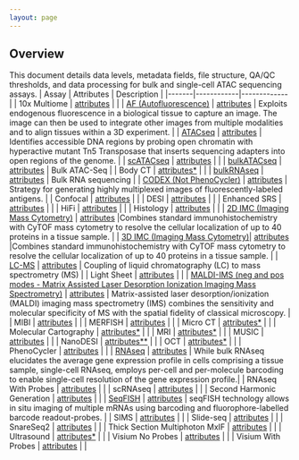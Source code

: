 ```yaml
---
layout: page
---
```

## Overview
This document details data levels, metadata fields, file structure, QA/QC thresholds, and data processing for bulk and single-cell ATAC sequencing assays.
| Assay | Attributes | Description |
|-------|------------|-------------|
| 10x Multiome | [attributes]()  | |
| [AF (Autofluorescence)](https://docs.hubmapconsortium.org/assays/af) | [attributes]()  |   Exploits endogenous fluorescence in a biological tissue to capture an image. The image can then be used to integrate other images from multiple modalities and to align tissues within a 3D experiment. |
| [ATACseq](https://docs.hubmapconsortium.org/assays/atacseq) | [attributes](ATACseq.md)  |  Identifies accessible DNA regions by probing open chromatin with hyperactive mutant Tn5 Transposase that inserts sequencing adapters into open regions of the genome. |
| [scATACseq]() | [attributes](ATACseq.md)  | |
| [bulkATACseq](https://docs.hubmapconsortium.org/assays/atacseq) | [attributes](ATACseq.md) |  Bulk ATAC-Seq |
| Body CT | [attributes*](https://docs.google.com/spreadsheets/d/114DmeiACGQzA8C5ZY3mWh-338XNe7Zy7/edit)  | |
| [bulkRNAseq](https://docs.hubmapconsortium.org/assays/atacseq) | [attributes]()  |  Bulk RNA sequencing |
| [CODEX (Not PhenoCycler)](https://docs.hubmapconsortium.org/assays/codex) | [attributes]()  |  Strategy for generating highly multiplexed images of fluorescently-labeled antigens. |
| Confocal | [attributes](Confocal.md)  | |
| DESI | [attributes](DESI.md)  | |
| Enhanced SRS | [attributes](EnhancedSRS.md)  | |
| HiFi | [attributes](HiFi-Slide.md)  | |
| Histology | [attributes](Histology.md)  | |
| [2D IMC (Imaging Mass Cytometry)](https://docs.hubmapconsortium.org/assays/imc) | [attributes]()  |Combines standard immunohistochemistry with CyTOF mass cytometry to resolve the cellular localization of up to 40 proteins in a tissue sample. |
| [3D IMC  (Imaging Mass Cytometry)](https://docs.hubmapconsortium.org/assays/imc)| [attributes]()  |Combines standard immunohistochemistry with CyTOF mass cytometry to resolve the cellular localization of up to 40 proteins in a tissue sample. |
| [LC-MS](https://docs.hubmapconsortium.org/assays/lcms) | [attributes]()  |  Coupling of liquid chromatography (LC) to mass spectrometry (MS) |
| Light Sheet | [attributes](LightSheet.md)  | |
| [MALDI-IMS (neg and pos modes - Matrix Assisted Laser Desorption Ionization Imaging Mass Spectrometry)](https://docs.hubmapconsortium.org/metadata/Assay_Types.html#MALDI-Imaging) | [attributes]()  |  Matrix-assisted laser desorption/ionization (MALDI) imaging mass spectrometry (IMS) combines the sensitivity and molecular specificity of MS with the spatial fidelity of classical microscopy. |
| MIBI | [attributes](MIBI.md)  |  |
| MERFISH | [attributes](MERFISH.md)  |  |
| Micro CT | [attributes*](https://docs.google.com/spreadsheets/d/114DmeiACGQzA8C5ZY3mWh-338XNe7Zy7/edit?gid=1304455053#gid=1304455053)  | |
| Molecular Cartography | [attributes*](https://docs.google.com/spreadsheets/d/1kd1UQ2il-eW-MTM4iEotyAxa8M_hcwn8yQJTU_II-F8/edit?gid=1856663792#gid=1856663792)  | |
| MRI | [attributes*](https://docs.google.com/spreadsheets/d/114DmeiACGQzA8C5ZY3mWh-338XNe7Zy7/edit?gid=1304455053#gid=1304455053)  | |
| MUSIC | [attributes](MUSIC.md)  | |
| NanoDESI | [attributes**](DESI.md)  | |
| OCT | [attributes*](https://docs.google.com/spreadsheets/d/114DmeiACGQzA8C5ZY3mWh-338XNe7Zy7/edit?gid=1304455053#gid=1304455053)  | |
| PhenoCycler | [attributes](PhenoCycler.md)  | |
| [RNAseq](https://docs.hubmapconsortium.org/assays/rnaseq) | [attributes](RNAseq.md)  | While bulk RNAseq elucidates the average gene expression profile in cells comprising a tissue sample, single-cell RNAseq, employs per-cell and per-molecule barcoding to enable single-cell resolution of the gene expression profile.|
| RNAseq With Probes | [attributes](RNAseqWithProbes.md)  | |
| scRNAseq | [attributes]()  | |
| Second Harmonic Generation | [attributes](SecondHarmonicGeneration.md)  | |
| [SeqFISH](https://docs.hubmapconsortium.org/assays/seqfish) | [attributes]()  |  seqFISH technology allows in situ imaging of multiple mRNAs using barcoding and fluorophore-labelled barcode readout-probes.  |
| SIMS | [attributes](SIMS.md)  | |
| Slide-seq | [attributes]()  | |
| SnareSeq2 | [attributes](SnareSeq2.md)  | |
| Thick Section Multiphoton MxIF | [attributes](ThickSectionMultiphotonMxIF.md)  | |
| Ultrasound | [attributes*](https://docs.google.com/spreadsheets/d/114DmeiACGQzA8C5ZY3mWh-338XNe7Zy7/edit?gid=1304455053#gid=1304455053)  | |
| Visium No Probes | [attributes](VisiumNoProbes.md)  | |
| Visium With Probes | [attributes](VisiumWithProbes.md)  | |
